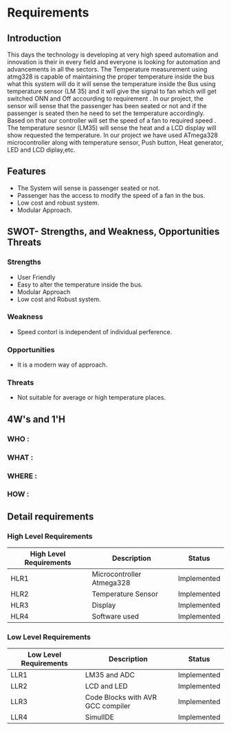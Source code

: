 # Requirements

## Introduction
This days the technology is developing at very high speed automation and innovation is their in every field and everyone is looking for automation and advancements in all the sectors. The Temperature measurement using atmg328 is capable of maintaining the proper temperature inside the bus what this system will do it will sense the temperature inside the Bus using temperature sensor (LM 35) and it will give the signal to fan which will get switched ONN and Off accourding to requirement  .
In our project, the sensor will sense that the passenger  has been seated or not and if the passenger is  seated then he need to set the temperature accordingly. Based on that our controller will set the speed of a fan  to required speed . The temperature sesnor (LM35) will sense the heat and a LCD display will show requested the temperature. In our project we have used ATmega328 microcontroller along with temperature sensor, Push button, Heat generator, LED and LCD diplay,etc.
## Features
- The System will sense is  passenger seated or not.
-  Passenger has the access to modify the speed of a fan in the bus.
- Low cost and robust system.
- Modular Approach.

## SWOT- Strengths, and Weakness, Opportunities Threats
### Strengths
- User Friendly
- Easy to alter the temperature inside the bus.
- Modular Approach
- Low cost and Robust system.

### Weakness
- Speed contorl is independent of individual perference.
### Opportunities
- It is a modern way of approach.
### Threats
- Not suitable for average or high temperature places.

## 4W's and 1'H
### **WHO** : 
### **WHAT** : 
### **WHERE** :
### **HOW** :

## Detail requirements
### High Level Requirements
| High Level Requirements      | Description |Status|
| ----------- | ----------- | ----------- |
| HLR1      | Microcontroller Atmega328  |Implemented|
| HLR2   | Temperature Sensor|Implemented|
| HLR3  | Display|Implemented|Implemented|
| HLR4   | Software used|Implemented|

### Low Level Requirements
| Low Level Requirements      | Description |Status|
| ----------- | ----------- |----------- |
| LLR1      | LM35 and ADC     |Implemented|
| LLR2   |LCD and LED |Implemented|
| LLR3  | Code Blocks with AVR GCC compiler |Implemented|
| LLR4   | SimulIDE |Implemented|


